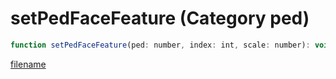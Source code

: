 # setPedFaceFeature (Category ped)

```js
function setPedFaceFeature(ped: number, index: int, scale: number): void
```

[filename](setPedFaceFeature_m.md ':include')